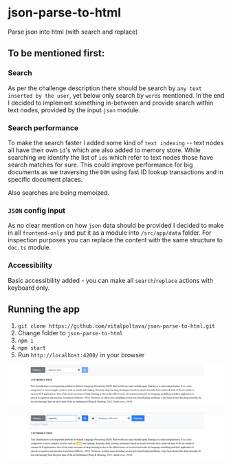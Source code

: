# json-parse-to-html
Parse json into html (with search and replace)

## To be mentioned first:

### Search
As per the challenge description there should be search by `any text inserted by the user`, yet below only search by `words` mentioned. In the end I decided to implement something in-between and provide search within text nodes, provided by the input `json` module.

### Search performance
To make the search faster I added some kind of `text indexing` -- text nodes all have their own `id`'s which are also added to memory store. While searching we identify the list of `ids` which refer to text nodes those have search matches for sure. This could improve performance for big documents as we traversing the `DOM` using fast ID lookup transactions and in specific document places.

Also searches are being memoized.

### `JSON` config input
As no clear mention on how `json` data should be provided I decided to make in all `frontend-only` and put it as a module into `/src/app/data` folder. For inspection purposes you can replace the content with the same structure to `doc.ts` module.

### Accessibility
Basic accessibility added - you can make all `search`/`replace` actions with keyboard only.

## Running the app

1. `git clone https://github.com/vitalpoltava/json-parse-to-html.git`
2. Change folder to `json-parse-to-html`
3. `npm i`
4. `npm start`
5. Run `http://localhost:4200/` in your browser

![Screenshot1](./Screenshot1.png?raw=true)

![Screenshot2](./Screenshot2.png?raw=true)


